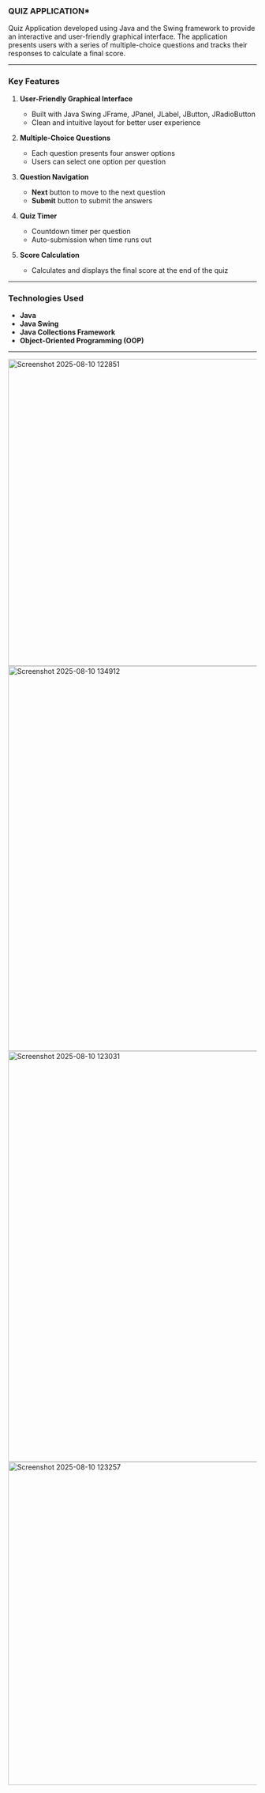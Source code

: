 ### **QUIZ APPLICATION***

Quiz Application developed using Java and the Swing framework to provide an interactive and user-friendly graphical interface. The application presents users with a series of multiple-choice questions and tracks their responses to calculate a final score.

---

### Key Features

1. **User-Friendly Graphical Interface**

   * Built with Java Swing JFrame, JPanel, JLabel, JButton, JRadioButton
   * Clean and intuitive layout for better user experience

2. **Multiple-Choice Questions**

   * Each question presents four answer options
   * Users can select one option per question

3. **Question Navigation**

   * **Next** button to move to the next question
   *  **Submit** button to submit the answers

4. **Quiz Timer**

   * Countdown timer per question 
   * Auto-submission when time runs out

5. **Score Calculation**

   * Calculates and displays the final score at the end of the quiz
   
---

### Technologies Used

* **Java**
* **Java Swing**
* **Java Collections Framework**
* **Object-Oriented Programming (OOP)**

---
<img width="1250" height="621" alt="Screenshot 2025-08-10 122851" src="https://github.com/user-attachments/assets/09e15a87-ebf5-4ff3-8eef-c9ed5f860d4b" />
<img width="928" height="779" alt="Screenshot 2025-08-10 134912" src="https://github.com/user-attachments/assets/cc2fa50a-779a-4443-85ff-0fd22a52fd14" />
<img width="1499" height="831" alt="Screenshot 2025-08-10 123031" src="https://github.com/user-attachments/assets/c29a4b3f-4b32-4cb5-bf89-13b41a77497c" />
<img width="906" height="654" alt="Screenshot 2025-08-10 123257" src="https://github.com/user-attachments/assets/10aa7330-7168-420a-b39d-e3c438a532d5" />


